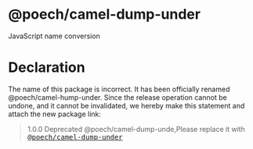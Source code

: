 # @poech/camel-dump-under

JavaScript name conversion

# Declaration

The name of this package is incorrect. It has been officially renamed @poech/camel-hump-under. Since the release operation cannot be undone, and it cannot be invalidated, we hereby make this statement and attach the new package link:

> 1.0.0 Deprecated @poech/camel-dump-unde,Please replace it with <kbd> [@poech/camel-dump-under](https://www.npmjs.com/package/@poech/camel-hump-under)</kbd>
